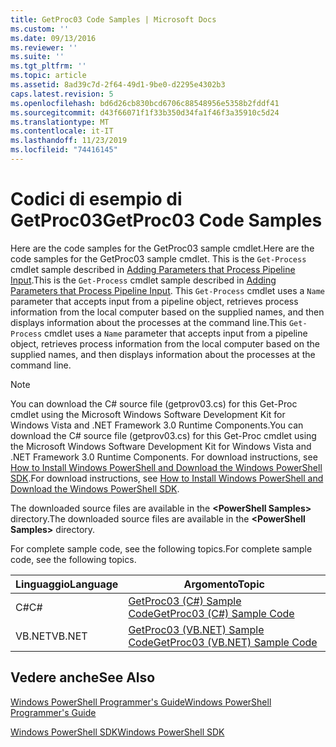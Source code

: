 ```yaml
---
title: GetProc03 Code Samples | Microsoft Docs
ms.custom: ''
ms.date: 09/13/2016
ms.reviewer: ''
ms.suite: ''
ms.tgt_pltfrm: ''
ms.topic: article
ms.assetid: 8ad39c7d-2f64-49d1-9be0-d2295e4302b3
caps.latest.revision: 5
ms.openlocfilehash: bd6d26cb830bcd6706c88548956e5358b2fddf41
ms.sourcegitcommit: d43f66071f1f33b350d34fa1f46f3a35910c5d24
ms.translationtype: MT
ms.contentlocale: it-IT
ms.lasthandoff: 11/23/2019
ms.locfileid: "74416145"
---
```

# <a name="getproc03-code-samples"></a><span data-ttu-id="aa05b-102">Codici di esempio di GetProc03</span><span class="sxs-lookup"><span data-stu-id="aa05b-102">GetProc03 Code Samples</span></span>

<span data-ttu-id="aa05b-103">Here are the code samples for the GetProc03 sample cmdlet.</span><span class="sxs-lookup"><span data-stu-id="aa05b-103">Here are the code samples for the GetProc03 sample cmdlet.</span></span> <span data-ttu-id="aa05b-104">This is the `Get-Process` cmdlet sample described in [Adding Parameters that Process Pipeline Input](../cmdlet/adding-parameters-that-process-pipeline-input.md).</span><span class="sxs-lookup"><span data-stu-id="aa05b-104">This is the `Get-Process` cmdlet sample described in [Adding Parameters that Process Pipeline Input](../cmdlet/adding-parameters-that-process-pipeline-input.md).</span></span> <span data-ttu-id="aa05b-105">This `Get-Process` cmdlet uses a `Name` parameter that accepts input from a pipeline object, retrieves process information from the local computer based on the supplied names, and then displays information about the processes at the command line.</span><span class="sxs-lookup"><span data-stu-id="aa05b-105">This `Get-Process` cmdlet uses a `Name` parameter that accepts input from a pipeline object, retrieves process information from the local computer based on the supplied names, and then displays information about the processes at the command line.</span></span>

> [!NOTE]
> <span data-ttu-id="aa05b-106">You can download the C# source file (getprov03.cs) for this Get-Proc cmdlet using the Microsoft Windows Software Development Kit for Windows Vista and .NET Framework 3.0 Runtime Components.</span><span class="sxs-lookup"><span data-stu-id="aa05b-106">You can download the C# source file (getprov03.cs) for this Get-Proc cmdlet using the Microsoft Windows Software Development Kit for Windows Vista and .NET Framework 3.0 Runtime Components.</span></span> <span data-ttu-id="aa05b-107">For download instructions, see [How to Install Windows PowerShell and Download the Windows PowerShell SDK](/powershell/scripting/developer/installing-the-windows-powershell-sdk).</span><span class="sxs-lookup"><span data-stu-id="aa05b-107">For download instructions, see [How to Install Windows PowerShell and Download the Windows PowerShell SDK](/powershell/scripting/developer/installing-the-windows-powershell-sdk).</span></span>
>
> <span data-ttu-id="aa05b-108">The downloaded source files are available in the **\<PowerShell Samples>** directory.</span><span class="sxs-lookup"><span data-stu-id="aa05b-108">The downloaded source files are available in the **\<PowerShell Samples>** directory.</span></span>

<span data-ttu-id="aa05b-109">For complete sample code, see the following topics.</span><span class="sxs-lookup"><span data-stu-id="aa05b-109">For complete sample code, see the following topics.</span></span>

|<span data-ttu-id="aa05b-110">Linguaggio</span><span class="sxs-lookup"><span data-stu-id="aa05b-110">Language</span></span>|<span data-ttu-id="aa05b-111">Argomento</span><span class="sxs-lookup"><span data-stu-id="aa05b-111">Topic</span></span>|
|--------------|-----------|
|<span data-ttu-id="aa05b-112">C#</span><span class="sxs-lookup"><span data-stu-id="aa05b-112">C#</span></span>|[<span data-ttu-id="aa05b-113">GetProc03 (C#) Sample Code</span><span class="sxs-lookup"><span data-stu-id="aa05b-113">GetProc03 (C#) Sample Code</span></span>](./getproc03-csharp-sample-code.md)|
|<span data-ttu-id="aa05b-114">VB.NET</span><span class="sxs-lookup"><span data-stu-id="aa05b-114">VB.NET</span></span>|[<span data-ttu-id="aa05b-115">GetProc03 (VB.NET) Sample Code</span><span class="sxs-lookup"><span data-stu-id="aa05b-115">GetProc03 (VB.NET) Sample Code</span></span>](./getproc03-vb-net-sample-code.md)|

## <a name="see-also"></a><span data-ttu-id="aa05b-116">Vedere anche</span><span class="sxs-lookup"><span data-stu-id="aa05b-116">See Also</span></span>

[<span data-ttu-id="aa05b-117">Windows PowerShell Programmer's Guide</span><span class="sxs-lookup"><span data-stu-id="aa05b-117">Windows PowerShell Programmer's Guide</span></span>](./windows-powershell-programmer-s-guide.md)

[<span data-ttu-id="aa05b-118">Windows PowerShell SDK</span><span class="sxs-lookup"><span data-stu-id="aa05b-118">Windows PowerShell SDK</span></span>](../windows-powershell-reference.md)
